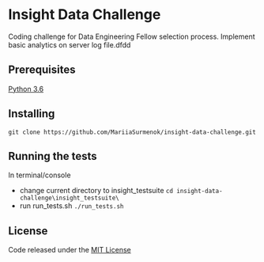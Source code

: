 # Insight Data Challenge
Coding challenge for Data Engineering Fellow selection process. Implement basic analytics on server log file.dfdd

## Prerequisites
[Python 3.6](https://www.python.org/downloads/)

## Installing 
`git clone https://github.com/MariiaSurmenok/insight-data-challenge.git`

## Running the tests
In terminal/console
* change current directory to insight_testsuite
`cd insight-data-challenge\insight_testsuite\`
* run run_tests.sh
`./run_tests.sh`

## License
Code released under the [MIT License](https://github.com/MariiaSurmenok/insight-data-challenge/blob/master/LICENSE)
